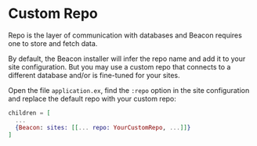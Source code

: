 # Custom Repo

Repo is the layer of communication with databases and Beacon requires one to store and fetch data.

By default, the Beacon installer will infer the repo name and add it to your site configuration. But you may use a custom repo that connects
to a different database and/or is fine-tuned for your sites.

Open the file `application.ex`, find the `:repo` option in the site configuration and replace the default repo with your custom repo:

```elixir
children = [
  ...
  {Beacon: sites: [[... repo: YourCustomRepo, ...]]}
]
```